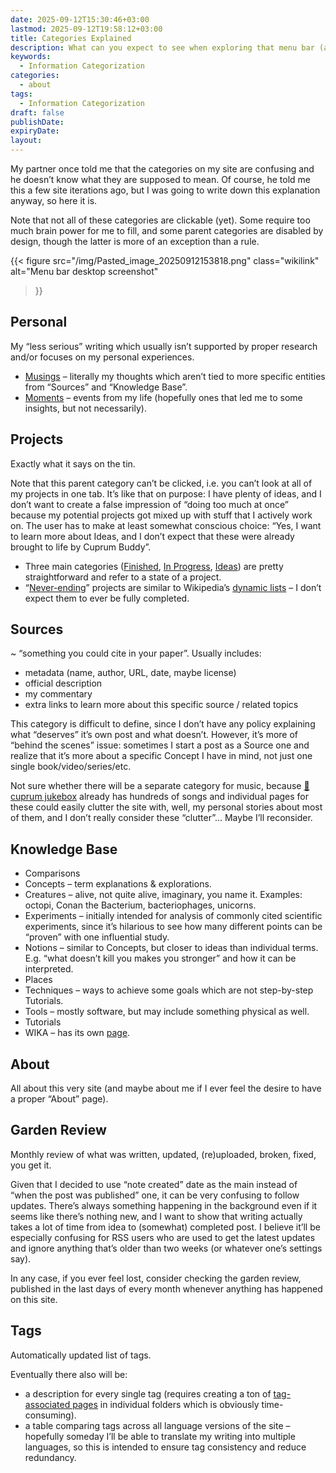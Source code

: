 ```yaml
---
date: 2025-09-12T15:30:46+03:00
lastmod: 2025-09-12T19:58:12+03:00
title: Categories Explained
description: What can you expect to see when exploring that menu bar (above on desktop version, on the right on mobile)?
keywords:
  - Information Categorization
categories:
  - about
tags:
  - Information Categorization
draft: false
publishDate:
expiryDate:
layout:
---
```

My partner once told me that the categories on my site are confusing and he doesn’t know what they are supposed to mean. Of course, he told me this a few site iterations ago, but I was going to write down this explanation anyway, so here it is.

Note that not all of these categories are clickable (yet). Some require too much brain power for me to fill, and some parent categories are disabled by design, though the latter is more of an exception than a rule.

{{< figure
src="/img/Pasted_image_20250912153818.png"
class="wikilink" alt="Menu bar desktop screenshot"
>}}

## Personal

My “less serious” writing which usually isn’t supported by proper research and/or focuses on my personal experiences.
- [Musings](https://cuprumbuddy.github.io/cuprum-garden/musings/) – literally my thoughts which aren’t tied to more specific entities from “Sources” and “Knowledge Base”.
- [Moments](https://cuprumbuddy.github.io/cuprum-garden/moments/) – events from my life (hopefully ones that led me to some insights, but not necessarily).

## Projects

Exactly what it says on the tin.

Note that this parent category can’t be clicked, i.e. you can’t look at all of my projects in one tab. It’s like that on purpose: I have plenty of ideas, and I don’t want to create a false impression of “doing too much at once” because my potential projects got mixed up with stuff that I actively work on. The user has to make at least somewhat conscious choice: “Yes, I want to learn more about Ideas, and I don’t expect that these were already brought to life by Cuprum Buddy”.

- Three main categories ([Finished](https://cuprumbuddy.github.io/cuprum-garden/categories/finished-projects/), [In Progress](https://cuprumbuddy.github.io/cuprum-garden/categories/in-progress/), [Ideas](https://cuprumbuddy.github.io/cuprum-garden/categories/in-progress/)) are pretty straightforward and refer to a state of a project.
- “[Never-ending](https://cuprumbuddy.github.io/cuprum-garden/categories/never-ending/)” projects are similar to Wikipedia’s [dynamic lists](https://en.wikipedia.org/wiki/Category:Dynamic_lists) – I don’t expect them to ever be fully completed. 
## Sources

~ “something you could cite in your paper”. Usually includes:
- metadata (name, author, URL, date, maybe license)
- official description
- my commentary
- extra links to learn more about this specific source / related topics

This category is difficult to define, since I don’t have any policy explaining what “deserves” it’s own post and what doesn’t. However, it’s more of “behind the scenes” issue: sometimes I start a post as a Source one and realize that it’s more about a specific Concept I have in mind, not just one single book/video/series/etc.

Not sure whether there will be a separate category for music, because [🎸 cuprum jukebox](https://cuprumbuddy.github.io/cuprum-garden/projects/cuprum-jukebox/) already has hundreds of songs and individual pages for these could easily clutter the site with, well, my personal stories about most of them, and I don’t really consider these “clutter”… Maybe I’ll reconsider.
## Knowledge Base

- Comparisons
- Concepts – term explanations & explorations. 
- Creatures – alive, not quite alive, imaginary, you name it. Examples: octopi, Conan the Bacterium, bacteriophages, unicorns.
- Experiments – initially intended for analysis of commonly cited scientific experiments, since it’s hilarious to see how many different points can be “proven” with one influential study.
- Notions – similar to Concepts, but closer to ideas than individual terms. E.g. “what doesn’t kill you makes you stronger” and how it can be interpreted.
- Places
- Techniques – ways to achieve some goals which are not step-by-step Tutorials.
- Tools – mostly software, but may include something physical as well.
- Tutorials
- WIKA – has its own [page](https://cuprumbuddy.github.io/cuprum-garden/projects/what-i-know-about-the-series/).

## About

All about this very site (and maybe about me if I ever feel the desire to have a proper “About” page).
## Garden Review

Monthly review of what was written, updated, (re)uploaded, broken, fixed, you get it.

Given that I decided to use “note created” date as the main instead of “when the post was published” one, it can be very confusing to follow updates. There’s always something happening in the background even if it seems like there’s nothing new, and I want to show that writing actually takes a lot of time from idea to (somewhat) completed post. I believe it’ll be especially confusing for RSS users who are used to get the latest updates and ignore anything that’s older than two weeks (or whatever one’s settings say).

In any case, if you ever feel lost, consider checking the garden review, published in the last days of every month whenever anything has happened on this site.
## Tags

Automatically updated list of tags. 

Eventually there also will be:
- a description for every single tag (requires creating a ton of [tag-associated pages](https://discourse.gohugo.io/t/associate-a-description-with-a-tag/50112) in individual folders which is obviously time-consuming).
- a table comparing tags across all language versions of the site – hopefully someday I’ll be able to translate my writing into multiple languages, so this is intended to ensure tag consistency and reduce redundancy.
